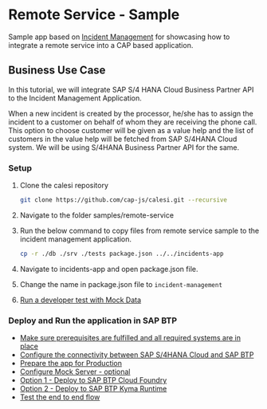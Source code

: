 # Remote Service - Sample

Sample app based on [Incident Management](https://github.com/cap-js/incidents-app) for showcasing how to integrate a remote service into a CAP based application.

## Business Use Case

In this tutorial, we will integrate SAP S/4 HANA Cloud Business Partner API to the Incident Management Application.

When a new incident is created by the processor, he/she has to assign the incident to a customer on behalf of whom they are receiving the phone call. This option to choose customer will be given as a value help and the list of customers in the value help will be fetched from SAP S/4HANA Cloud system. We will be using S/4HANA Business Partner API for the same.

### Setup

1. Clone the calesi repository

    ```sh
    git clone https://github.com/cap-js/calesi.git --recursive
    ```
2. Navigate to the folder samples/remote-service

3. Run the below command to copy files from remote service sample to the incident management application.

    ```sh
    cp -r ./db ./srv ./tests package.json ../../incidents-app
    ```

4. Navigate to incidents-app and open package.json file.

5. Change the name in package.json file to `incident-management`

6. [Run a developer test with Mock Data](https://github.com/SAP-samples/btp-developer-guide-cap/blob/main/documentation/remote-service/develop/test-with-mock.md#run-the-incident-management-application)

### Deploy and Run the application in SAP BTP

* [Make sure prerequisites are fulfilled and all required systems are in place](https://github.com/SAP-samples/btp-developer-guide-cap/blob/main/documentation/remote-service/mission-prerequisites/README.md)
* [Configure the connectivity between SAP S/4HANA Cloud and SAP BTP](https://github.com/SAP-samples/btp-developer-guide-cap/blob/main/documentation/remote-service/s4hana-cloud-to-btp-connectivity/README.md)
* [Prepare the app for Production](https://github.com/SAP-samples/btp-developer-guide-cap/blob/main/documentation/remote-service/deploy/prep-for-prod/prep-for-prod.md)
* [Configure Mock Server - optional](https://github.com/SAP-samples/btp-developer-guide-cap/blob/main/documentation/remote-service/install-mock-server/README.md)
* [Option 1 - Deploy to SAP BTP Cloud Foundry](https://github.com/SAP-samples/btp-developer-guide-cap/blob/main/documentation/remote-service/deploy/cf/README.md)
* [Option 2 - Deploy to SAP BTP Kyma Runtime](https://github.com/SAP-samples/btp-developer-guide-cap/blob/main/documentation/remote-service/deploy/kyma/README.md)
* [Test the end to end flow](https://github.com/SAP-samples/btp-developer-guide-cap/blob/main/documentation/remote-service/test-the-application/test-the-app.md)

   